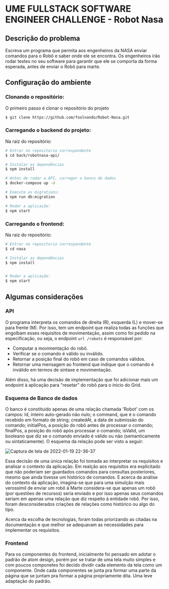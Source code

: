 # UME FULLSTACK SOFTWARE ENGINEER CHALLENGE - Robot Nasa

## Descrição do problema 

Escreva um programa que permita aos engenheiros da NASA enviar comandos para o Robô e saber onde ele se encontra. Os engenheiros irão rodar testes no seu software para garantir que ele se comporta da forma esperada, antes de enviar o Robô para marte.


## Configuração do ambiente

### Clonando o repositório:

O primeiro passo é clonar o repositório do projeto

```bash
$ git clone https://github.com/foolnando/Robot-Nasa.git
```

### Carregando o backend do projeto:

Na raíz do repositório:

```bash
# Entrar no repositorio correspondente
$ cd back/robotnasa-api/

# Instalar as dependências
$ npm install

# Antes de rodar a API, carregar o banco de dados
$ docker-compose up -d

# Execute as migrations:
$ npm run db:migration

# Rodar a aplicação:
$ npm start
```

### Carregando o frontend:

Na raiz do repositório:
```bash
# Entrar no repositorio correspondente
$ cd nasa

# Instalar as dependências
$ npm install


# Rodar a aplicação:
$ npm start
```

## Algumas considerações

### API

O programa interpreta os comandos de direita (R), esquerda (L) e mover-se para frente (M). Por isso, tem um endpoint que realiza todas as funções que engolbam
esses requisitos de movimentação, assim como foi pedido na especificação, ou seja, o endpoint ```url /robots``` é responsável por: 

* Computar a movimentação do robô. 
* Verificar se o comando é válido ou inválido.
* Retornar a posição final do robô em caso de comandos válidos. 
* Retornar uma mensagem ao frontend que indique que o comando é inválido em termos de sintaxe e movimentação.

Além disso, há uma decisão de implementação que foi adicionar mais um endpoint à aplicação para "resetar" do robô para o inicio do Grid.

### Esquema de Banco de dados 

O banco é constituido apenas de uma relação chamada 'Robot' com os campos: Id, inteiro auto-gerado não nulo; o command, que é o comando recebido em formato de
string; createdAt, a data de submissão do comando; initialPos, a posição do robô antes de processar o comando; finalPos, a posição do robô após processar o
comando; isValid, um booleano que diz se o comando enviado é válido ou não (semanticamente ou sintaticamente). O esquema da relação pode ser visto a seguir:

![Captura de tela de 2022-01-19 22-36-37](https://user-images.githubusercontent.com/47675174/150262006-3893c7a9-d16d-418e-b633-34151c1a042e.png)

Essa decisão de uma única relação foi tomada ao interpretar os requisitos e analisar o contexto da aplicação. Em realção aos requisitos era explicitado que não
poderiam ser guardados comandos para consultas posteriores, mesmo que ainda tivesse um histórico de comandos. E acerca da análise do contexto da aplicação, 
imagina-se que para uma simulção mais verossímil de enviar um robô à Marte considera-se que apenas um robô (por questões de recursos) seria enviado e por isso 
apenas seus comandos seriam em apenas uma relação que diz respeito à entidade robô. Por isso, foram desconsiderados criações de relações como histórico ou algo do 
tipo.


Acerca da escolha de tecnologias, foram todas priorizando as citadas na documentação e que melhor se adequavam as necessidades para implementar os requisitos.

### Frontend

Para os componentes do frontend, inicialmente foi pensado em adotar o padrão de atom design, porém por se tratar de uma tela muito simples e com poucos componetes
foi decido dividir cada elemento da tela como um componente. Onde cada componentes se junta pra formar uma parte da página que se juntam pra formar a página 
propriamente dita. Uma leve adaptação do padrão.

